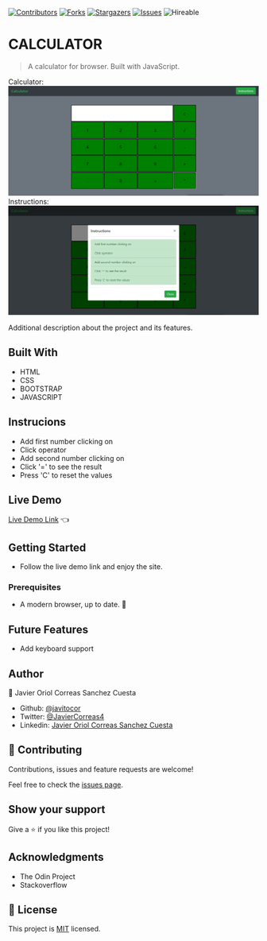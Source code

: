 <!--
*** Thanks for checking out this README Template. If you have a suggestion that would
*** make this better, please fork the repo and create a pull request or simply open
*** an issue with the tag "enhancement".
*** Thanks again! Now go create something AMAZING! :D
-->

<!-- PROJECT SHIELDS -->
<!--
*** I'm using markdown "reference style" links for readability.
*** Reference links are enclosed in brackets [ ] instead of parentheses ( ).
*** See the bottom of this document for the declaration of the reference variables
*** for contributors-url, forks-url, etc. This is an optional, concise syntax you may use.
*** https://www.markdownguide.org/basic-syntax/#reference-style-links
-->
[![Contributors][contributors-shield]][contributors-url]
[![Forks][forks-shield]][forks-url]
[![Stargazers][stars-shield]][stars-url]
[![Issues][issues-shield]][issues-url]
![Hireable](https://cdn.rawgit.com/hiendv/hireable/master/styles/default/yes.svg)

# CALCULATOR

> A calculator for browser. Built with JavaScript.

Calculator:
![screenshot](./assets/screenshot1.png)
Instructions:
![screenshot](./assets/screenshot2.png)

Additional description about the project and its features.

## Built With

- HTML
- CSS
- BOOTSTRAP
- JAVASCRIPT

## Instrucions

- Add first number clicking on
- Click operator
- Add second number clicking on
- Click '=' to see the result
- Press 'C' to reset the values

## Live Demo

[Live Demo Link](https://javitocor.github.io/Calculator-JS/) :point_left:

## Getting Started
- Follow the live demo link and enjoy the site.

### Prerequisites

- A modern browser, up to date.  :muscle:

## Future Features

- Add keyboard support 

## Author

👤 Javier Oriol Correas Sanchez Cuesta
- Github: [@javitocor](https://github.com/javitocor)
- Twitter: [@JavierCorreas4](https://twitter.com/JavierCorreas4)
- Linkedin: [Javier Oriol Correas Sanchez Cuesta](https://www.linkedin.com/in/javier-correas-sanchez-cuesta-15289482/)

## 🤝 Contributing

Contributions, issues and feature requests are welcome!

Feel free to check the [issues page](https://github.com/javitocor/Calculator-JS/issues).

## Show your support

Give a ⭐️ if you like this project!

## Acknowledgments

- The Odin Project
- Stackoverflow

## 📝 License

This project is [MIT](lic.url) licensed.

<!-- MARKDOWN LINKS & IMAGES -->
<!-- https://www.markdownguide.org/basic-syntax/#reference-style-links -->
[contributors-shield]: https://img.shields.io/github/contributors/javitocor/Calculator-JS.svg?style=flat-square
[contributors-url]: https://github.com/javitocor/Calculator-JS/graphs/contributors
[forks-shield]: https://img.shields.io/github/forks/javitocor/Calculator-JS.svg?style=flat-square
[forks-url]: https://github.com/javitocor/Calculator-JS/network/members
[stars-shield]: https://img.shields.io/github/stars/javitocor/Calculator-JS.svg?style=flat-square
[stars-url]: https://github.com/javitocor/Calculator-JS/stargazers
[issues-shield]: https://img.shields.io/github/issues/javitocor/Calculator-JS.svg?style=flat-square
[issues-url]: https://github.com/javitocor/Rock-Paper-Scissors-JS/issues
